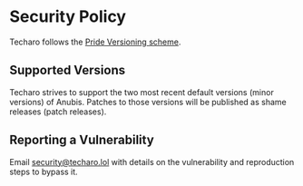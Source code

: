 # Security Policy

Techaro follows the [Pride Versioning scheme](https://pridever.org/).

## Supported Versions

Techaro strives to support the two most recent default versions (minor versions) of Anubis. Patches to those versions will be published as shame releases (patch releases).

## Reporting a Vulnerability

Email security@techaro.lol with details on the vulnerability and reproduction steps to bypass it.